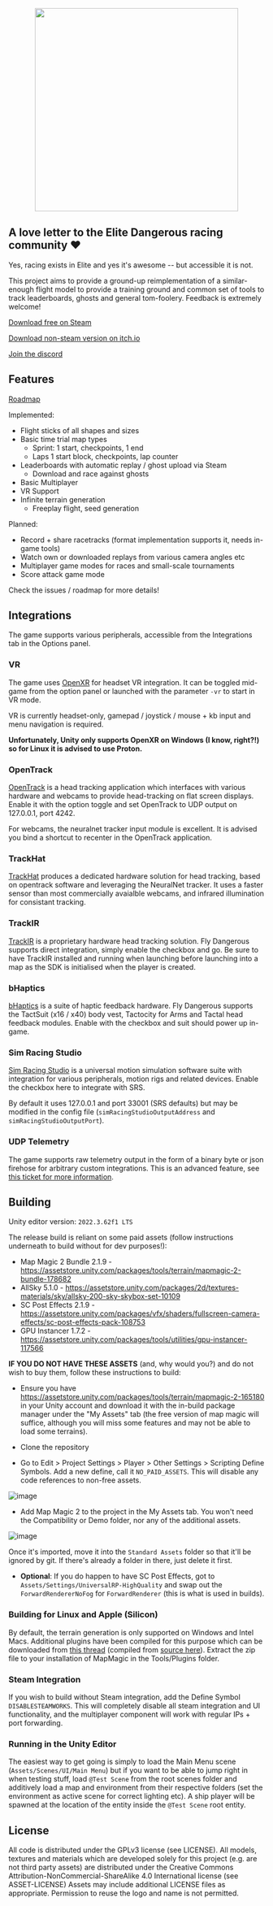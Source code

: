 <p align="center">
    <img src="https://github.com/jukibom/FlyDangerous/blob/main/Assets/Textures/UI/logo-dropshadow.png" alt="" data-canonical-src="https://github.com/jukibom/FlyDangerous/blob/main/Assets/Textures/UI/logo-dropshadow.png" width="400" />
</p>

## A love letter to the Elite Dangerous racing community ❤

Yes, racing exists in Elite and yes it's awesome -- but accessible it is not. 

This project aims to provide a ground-up reimplementation of a similar-enough flight model to provide a training ground and common set of tools to track leaderboards, ghosts and general tom-foolery. Feedback is extremely welcome!

[Download free on Steam](https://store.steampowered.com/app/1781750/Fly_Dangerous/)

[Download non-steam version on itch.io](https://jukibom.itch.io/fly-dangerous)

[Join the discord](https://discord.gg/3EvqnzHkdH)

## Features

[Roadmap](https://github.com/users/jukibom/projects/1/views/5)

Implemented: 

* Flight sticks of all shapes and sizes
* Basic time trial map types
  * Sprint: 1 start, checkpoints, 1 end
  * Laps 1 start block, checkpoints, lap counter
* Leaderboards with automatic replay / ghost upload via Steam
  * Download and race against ghosts
* Basic Multiplayer
* VR Support
* Infinite terrain generation
  * Freeplay flight, seed generation

Planned:

* Record + share racetracks (format implementation supports it, needs in-game tools)
* Watch own or downloaded replays from various camera angles etc
* Multiplayer game modes for races and small-scale tournaments
* Score attack game mode

Check the issues / roadmap for more details!

## Integrations

The game supports various peripherals, accessible from the Integrations tab in the Options panel.

### VR

The game uses [OpenXR](https://www.khronos.org/openxr/) for headset VR integration. It can be toggled mid-game from the option panel or launched with the parameter `-vr` to start in VR mode.

VR is currently headset-only, gamepad / joystick / mouse + kb input and menu navigation is required.

**Unfortunately, Unity only supports OpenXR on Windows (I know, right?!) so for Linux it is advised to use Proton.**

### OpenTrack

[OpenTrack](https://github.com/opentrack/opentrack) is a head tracking application which interfaces with various hardware and webcams to provide head-tracking on flat screen displays.
Enable it with the option toggle and set OpenTrack to UDP output on 127.0.0.1, port 4242. 

For webcams, the neuralnet tracker input module is excellent. It is advised you bind a shortcut to recenter in the OpenTrack application.

### TrackHat 

[TrackHat](https://www.trackhat.org) produces a dedicated hardware solution for head tracking, based on opentrack software and leveraging the NeuralNet tracker.
It uses a faster sensor than most commercially avaialble webcams, and infrared illumination for consistant tracking.  

### TrackIR

[TrackIR](https://www.trackir.com/) is a proprietary hardware head tracking solution. Fly Dangerous supports direct integration, simply enable the checkbox and go.
Be sure to have TrackIR installed and running when launching before launching into a map as the SDK is initialised when the player is created.

### bHaptics

[bHaptics](https://www.bhaptics.com/) is a suite of haptic feedback hardware. Fly Dangerous supports the TactSuit (x16 / x40) body vest, Tactocity for Arms and Tactal head feedback modules. Enable with the checkbox and suit should power up in-game.

### Sim Racing Studio

[Sim Racing Studio](https://www.simracingstudio.com/) is a universal motion simulation software suite with integration for various peripherals, motion rigs and related devices. Enable the checkbox here to integrate with SRS.

By default it uses 127.0.0.1 and port 33001 (SRS defaults) but may be modified in the config file (`simRacingStudioOutputAddress` and `simRacingStudioOutputPort`).

### UDP Telemetry

The game supports raw telemetry output in the form of a binary byte or json firehose for arbitrary custom integrations. This is an advanced feature, see [this ticket for more information](https://github.com/jukibom/FlyDangerous/issues/115).

## Building

Unity editor version: `2022.3.62f1 LTS`

The release build is reliant on some paid assets (follow instructions underneath to build without for dev purposes!):

* Map Magic 2 Bundle 2.1.9 - https://assetstore.unity.com/packages/tools/terrain/mapmagic-2-bundle-178682 
* AllSky 5.1.0 - https://assetstore.unity.com/packages/2d/textures-materials/sky/allsky-200-sky-skybox-set-10109
* SC Post Effects 2.1.9 - https://assetstore.unity.com/packages/vfx/shaders/fullscreen-camera-effects/sc-post-effects-pack-108753
* GPU Instancer 1.7.2 - https://assetstore.unity.com/packages/tools/utilities/gpu-instancer-117566

**IF YOU DO NOT HAVE THESE ASSETS** (and, why would you?) and do not wish to buy them, follow these instructions to build:

* Ensure you have https://assetstore.unity.com/packages/tools/terrain/mapmagic-2-165180 in your Unity account and download it with the in-build package manager under the "My Assets" tab (the free version of map magic will suffice, although you will miss some features and may not be able to load some terrains). 
 
* Clone the repository

* Go to Edit > Project Settings > Player > Other Settings > Scripting Define Symbols. Add a new define, call it `NO_PAID_ASSETS`. This will disable any code references to non-free assets.

![image](https://user-images.githubusercontent.com/5649179/121093848-8eabe400-c7e5-11eb-83a4-ba646ec68ffe.png)

* Add Map Magic 2 to the project in the My Assets tab. You won't need the Compatibility or Demo folder, nor any of the additional assets. 

![image](https://user-images.githubusercontent.com/5649179/221643540-58c737fa-9846-4097-9a73-8355a409f277.png)

Once it's imported, move it into the `Standard Assets` folder so that it'll be ignored by git. If there's already a folder in there, just delete it first.

* **Optional**: If you do happen to have SC Post Effects, got to `Assets/Settings/UniversalRP-HighQuality` and swap out the `ForwardRendererNoFog` for `ForwardRenderer` (this is what is used in builds).

### Building for Linux and Apple (Silicon)

By default, the terrain generation is only supported on Windows and Intel Macs. Additional plugins have been compiled for this purpose which can be downloaded from [this thread](https://github.com/jukibom/FlyDangerous/issues/108#issuecomment-1498022236) (compiled from [source here](https://gitlab.com/denispahunov/tools/-/tree/master/.NativeSources)). Extract the zip file to your installation of MapMagic in the Tools/Plugins folder.

### Steam Integration

If you wish to build without Steam integration, add the Define Symbol `DISABLESTEAMWORKS`. This will completely disable all steam integration and UI functionality, and the multiplayer component will work with regular IPs + port forwarding.

### Running in the Unity Editor

The easiest way to get going is simply to load the Main Menu scene (`Assets/Scenes/UI/Main Menu`) but if you want to be able to jump right in when testing stuff, load `@Test Scene` from the root scenes folder and additively load a map and environment from their respective folders (set the environment as active scene for correct lighting etc). A ship player will be spawned at the location of the entity inside the `@Test Scene` root entity.

## License

All code is distributed under the GPLv3 license (see LICENSE).
All models, textures and materials which are developed solely for this project (e.g. are not third party assets) are distributed under the Creative Commons Attribution-NonCommercial-ShareAlike 4.0 International license (see ASSET-LICENSE)
Assets may include additional LICENSE files as appropriate.
Permission to reuse the logo and name is not permitted.
